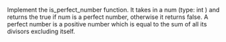 Implement the is_perfect_number function. It takes in a num (type: int ) and returns
the true if num is a perfect number, otherwise it returns false. A perfect number is a positive number which is
equal to the sum of all its divisors excluding itself.
